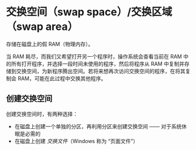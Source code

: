 # 交换空间（swap space）/交换区域（swap area）

存储在磁盘上的假 RAM（物理内存）。

当 RAM 耗尽，而我们又希望打开另一个程序时，操作系统会查看当前在 RAM 中的所有打开程序，并选择一段时间未使用的程序，然后将程序从 RAM 中复制并存储到交换空间，为新程序腾出空间。若将来想再次访问交换空间的程序，在将其复制会 RAM，可能在此过程中交换其他程序。

## 创建交换空间

创建交换空间时，有两种选择：

* 在磁盘上创建一个单独的分区，再利用分区来创建交换空间 —— 对于系统休眠是必需的
* 在磁盘上创建 _交换文件_（Windows 称为 “页面文件”）
